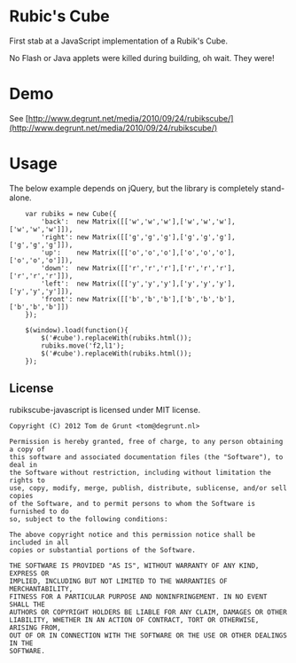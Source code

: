 # Rubic's Cube

First stab at a JavaScript implementation of a Rubik's Cube.

No Flash or Java applets were killed during building, oh wait. They were!

# Demo

See [http://www.degrunt.net/media/2010/09/24/rubikscube/](http://www.degrunt.net/media/2010/09/24/rubikscube/)

# Usage

The below example depends on jQuery, but the library is completely stand-alone.

		var rubiks = new Cube({
			'back':  new Matrix([['w','w','w'],['w','w','w'],['w','w','w']]),
			'right': new Matrix([['g','g','g'],['g','g','g'],['g','g','g']]),
			'up':    new Matrix([['o','o','o'],['o','o','o'],['o','o','o']]),
			'down':  new Matrix([['r','r','r'],['r','r','r'],['r','r','r']]),
			'left':  new Matrix([['y','y','y'],['y','y','y'],['y','y','y']]),
			'front': new Matrix([['b','b','b'],['b','b','b'],['b','b','b']])
		});

		$(window).load(function(){
			$('#cube').replaceWith(rubiks.html());
			rubiks.move('f2,l1');
			$('#cube').replaceWith(rubiks.html());
		});

## License

rubikscube-javascript is licensed under MIT license.

	Copyright (C) 2012 Tom de Grunt <tom@degrunt.nl>

	Permission is hereby granted, free of charge, to any person obtaining a copy of
	this software and associated documentation files (the "Software"), to deal in
	the Software without restriction, including without limitation the rights to
	use, copy, modify, merge, publish, distribute, sublicense, and/or sell copies
	of the Software, and to permit persons to whom the Software is furnished to do
	so, subject to the following conditions:

	The above copyright notice and this permission notice shall be included in all
	copies or substantial portions of the Software.

	THE SOFTWARE IS PROVIDED "AS IS", WITHOUT WARRANTY OF ANY KIND, EXPRESS OR
	IMPLIED, INCLUDING BUT NOT LIMITED TO THE WARRANTIES OF MERCHANTABILITY,
	FITNESS FOR A PARTICULAR PURPOSE AND NONINFRINGEMENT. IN NO EVENT SHALL THE
	AUTHORS OR COPYRIGHT HOLDERS BE LIABLE FOR ANY CLAIM, DAMAGES OR OTHER
	LIABILITY, WHETHER IN AN ACTION OF CONTRACT, TORT OR OTHERWISE, ARISING FROM,
	OUT OF OR IN CONNECTION WITH THE SOFTWARE OR THE USE OR OTHER DEALINGS IN THE
	SOFTWARE.